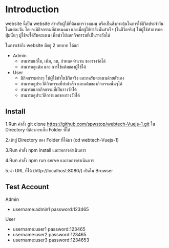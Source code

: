# Introduction
website นี้เป็น website สำหรับผู้ใช้ที่ต้องการวางแผน หรือเป็นสิ่งกระตุ้นในการใช้ชีวิตประจำวันในแต่ละวัน โดยจะมีกิจกรรมที่กำหนดมา และเมื่อผู้ใช้ทำสิ่งนั้นสำเร็จ (ในชีวิตจริง) ให้ผู้ใช้ทำการกดปุ่มนั้นๆ ผู้ใช้จะได้รับคะแนน เพื่อนำไปแลกกิจกรรมที่เป็นรางวัลได้


ในการเข้าถึง website มีอยู่ 2 บทบาท ได้แก่
- Admin
    - สามารถแก้ไข, เพิ่ม, ลบ, กำหนดจำนวน ของรางวัลได้
    - สามารถดูแต้ม และ การใช้แต้มของผู้ใช้ได้
- User
    - มีกิจกรรมต่างๆ ให้ผู้ใช้ทำในชีวิตจริง และกดรับคะแนนด้วยตัวเอง
    - สามารถดูประวัติกิจกรรมที่ทำสำเร็จ และแต้มของกิจกรรมนั้นๆได้
    - สามารถแลกกิจกรรมที่เป็นรางวัลได้
    - สามารถดูประวัติการแลกของรางวัลได้

## Install
1.Run คำสั่ง git clone https://github.com/spwstop/webtech-Vuejs-1.git ใน Directory ที่ต้องการเก็บ Folder ที่ได้


2.เข้าสู่ Directory ของ Folder ที่ได้มา (cd webtech-Vuejs-1)


3.Run คำสั่ง npm install และรอการดำเนินการ


4.Run คำสั่ง npm run serve และรอการดำเนินการ


5.นำ URL ที่ได้ (http://localhost:8080/) เปิดใน Browser


## Test Account
Admin
- username:admin1 password:123465


User
- username:user1 password:123465
- username:user2 password:123465
- username:user3 password:1234653